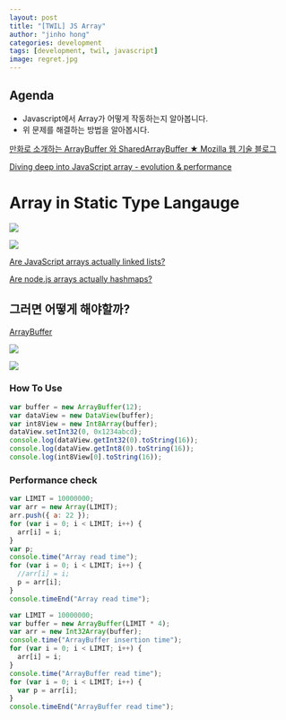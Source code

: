 ```yaml
---
layout: post
title: "[TWIL] JS Array"
author: "jinho hong"
categories: development
tags: [development, twil, javascript]
image: regret.jpg
---
```


## Agenda

- Javascript에서 Array가 어떻게 작동하는지 알아봅니다.
- 위 문제를 해결하는 방법을 알아봅시다.

[만화로 소개하는 ArrayBuffer 와 SharedArrayBuffer ★ Mozilla 웹 기술 블로그](http://hacks.mozilla.or.kr/2017/11/a-cartoon-intro-to-arraybuffers-and-sharedarraybuffers/)

[Diving deep into JavaScript array - evolution & performance](http://voidcanvas.com/javascript-array-evolution-performance/)

# Array in Static Type Langauge

![](https://beginnersbook.com/wp-content/uploads/2014/01/c-arrays.png)

![](https://cdn-images-1.medium.com/max/1600/1*LNVzJWoJlVafWC4qIMJPBw.png)

[Are JavaScript arrays actually linked lists?](https://stackoverflow.com/questions/7069250/are-javascript-arrays-actually-linked-lists)

[Are node.js arrays actually hashmaps?](https://stackoverflow.com/questions/23610105/are-node-js-arrays-actually-hashmaps)

## 그러면 어떻게 해야할까?

[ArrayBuffer](https://developer.mozilla.org/ko/docs/Web/JavaScript/Reference/Global_Objects/ArrayBuffer)

![](https://hacks.mozilla.org/files/2017/06/02_03-768x580.png)

![](https://hacks.mozilla.org/files/2017/06/02_07-768x403.png)

### How To Use

```js
var buffer = new ArrayBuffer(12);
var dataView = new DataView(buffer);
var int8View = new Int8Array(buffer);
dataView.setInt32(0, 0x1234abcd);
console.log(dataView.getInt32(0).toString(16));
console.log(dataView.getInt8(0).toString(16));
console.log(int8View[0].toString(16));
```

### Performance check

```js
var LIMIT = 10000000;
var arr = new Array(LIMIT);
arr.push({ a: 22 });
for (var i = 0; i < LIMIT; i++) {
  arr[i] = i;
}
var p;
console.time("Array read time");
for (var i = 0; i < LIMIT; i++) {
  //arr[i] = i;
  p = arr[i];
}
console.timeEnd("Array read time");

var LIMIT = 10000000;
var buffer = new ArrayBuffer(LIMIT * 4);
var arr = new Int32Array(buffer);
console.time("ArrayBuffer insertion time");
for (var i = 0; i < LIMIT; i++) {
  arr[i] = i;
}
console.time("ArrayBuffer read time");
for (var i = 0; i < LIMIT; i++) {
  var p = arr[i];
}
console.timeEnd("ArrayBuffer read time");
```
